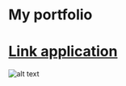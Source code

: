 # **My portfolio**

# [Link application](https://my-works-zeta.vercel.app/)

![alt text](https://i.ibb.co/J7dq66m/image.png)


